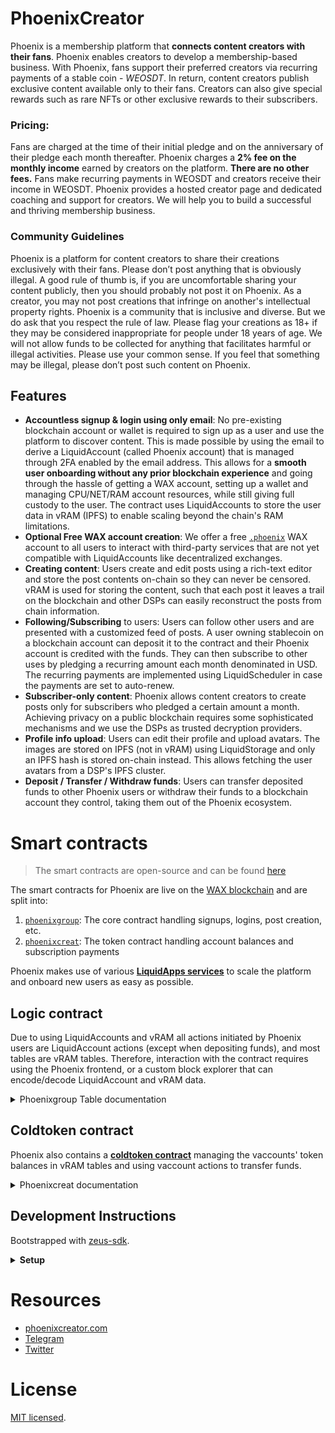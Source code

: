 # PhoenixCreator

Phoenix is a membership platform that **connects content creators with their fans**. Phoenix enables creators to develop a membership-based business.
With Phoenix, fans support their preferred creators via recurring payments of a stable coin - _WEOSDT_. 
In return, content creators publish exclusive content available only to their fans. Creators can also give special rewards such as rare NFTs or other exclusive rewards to their subscribers. 

### Pricing:
Fans are charged at the time of their initial pledge and on the anniversary of their pledge each month thereafter. 
Phoenix charges a **2% fee on the monthly income** earned by creators on the platform. 
**There are no other fees.**
Fans make recurring payments in WEOSDT and creators receive their income in WEOSDT.
Phoenix provides a hosted creator page and dedicated coaching and support for creators. We will help you to build a successful and thriving membership business. 


### Community Guidelines

Phoenix is a platform for content creators to share their creations exclusively with their fans.
Please don’t post anything that is obviously illegal.
A good rule of thumb is, if you are uncomfortable sharing your content publicly, then you should probably not post it on Phoenix.
As a creator, you may not post creations that infringe on another's intellectual property rights.
Phoenix is a community that is inclusive and diverse. But we do ask that you respect the rule of law. Please flag your creations as 18+ if they may be considered inappropriate for people under 18 years of age. 
We will not allow funds to be collected for anything that facilitates harmful or illegal activities.
Please use your common sense. If you feel that something may be illegal, please don’t post such content on Phoenix.


## Features

- **Accountless signup & login using only email**: No pre-existing blockchain account or wallet is required to sign up as a user and use the platform to discover content. This is made possible by using the email to derive a LiquidAccount (called Phoenix account) that is managed through 2FA enabled by the email address. This allows for a **smooth user onboarding without any prior blockchain experience** and going through the hassle of getting a WAX account, setting up a wallet and managing CPU/NET/RAM account resources, while still giving full custody to the user. The contract uses LiquidAccounts to store the user data in vRAM (IPFS) to enable scaling beyond the chain's RAM limitations.
- **Optional Free WAX account creation**: We offer a free [`.phoenix`](https://wax.bloks.io/account/phoenix) WAX account to all users to interact with third-party services that are not yet compatible with LiquidAccounts like decentralized exchanges.
- **Creating content**: Users create and edit posts using a rich-text editor and store the post contents on-chain so they can never be censored. vRAM is used for storing the content, such that each post it leaves a trail on the blockchain and other DSPs can easily reconstruct the posts from chain information.
- **Following/Subscribing** to users: Users can follow other users and are presented with a customized feed of posts. A user owning stablecoin on a blockchain account can deposit it to the contract and their Phoenix account is credited with the funds. 
  They can then subscribe to other uses by pledging a recurring amount each month denominated in USD. The recurring payments are implemented using LiquidScheduler in case the payments are set to auto-renew.
- **Subscriber-only content**: Phoenix allows content creators to create posts only for subscribers who pledged a certain amount a month. Achieving privacy on a public blockchain requires some sophisticated mechanisms and we use the DSPs as trusted decryption providers.
- **Profile info upload**: Users can edit their profile and upload avatars. The images are stored on IPFS (not in vRAM) using LiquidStorage and only an IPFS hash is stored on-chain instead. This allows fetching the user avatars from a DSP's IPFS cluster.
- **Deposit / Transfer / Withdraw funds**: Users can transfer deposited funds to other Phoenix users or withdraw their funds to a blockchain account they control, taking them out of the Phoenix ecosystem.


# Smart contracts

> The smart contracts are open-source and can be found [here](./zeus_boxes/contracts/eos)

The smart contracts for Phoenix are live on the [WAX blockchain](https://github.com/worldwide-asset-exchange/wax-blockchain) and are split into:

1. [`phoenixgroup`](https://wax.bloks.io/account/phoenixgroup): The core contract handling signups, logins, post creation, etc.
2. [`phoenixcreat`](https://wax.bloks.io/account/phoenixcreat): The token contract handling account balances and subscription payments

Phoenix makes use of various [**LiquidApps services**](https://liquidapps.io/) to scale the platform and onboard new users as easy as possible.

## Logic contract

Due to using LiquidAccounts and vRAM all actions initiated by Phoenix users are LiquidAccount actions (except when depositing funds), and most tables are vRAM tables. Therefore, interaction with the contract requires using the Phoenix frontend, or a custom block explorer that can encode/decode LiquidAccount and vRAM data.

<details>
<summary>Phoenixgroup Table documentation</summary>
  
#### User Info

vRAM Table: `users`

```cpp
struct [[eosio::table]] user_info {
  name username;
  name linked_name = ""_n; // account of EOS name
  user_profile_info profile_info;
  std::vector<pledge_tier> tiers;
  // as there's no support for secondary indexes on vRAM, we need to keep the
  // "foreign key" relationships in the user
  std::vector<uint64_t> post_indexes = std::vector<uint64_t>{};

  auto primary_key() const { return username.value; }
};
```


#### Posts

vRAM Table: `posts`

```cpp
struct [[eosio::table]] post_info {
  uint64_t id;
  name author;
  std::vector<uint8_t> title;
  std::vector<uint8_t> content;
  eosio::time_point_sec created;
  eosio::time_point_sec updated;
  std::vector<uint8_t> featured_image_url;
  std::string meta;
  bool encrypted = false;
  float decrypt_for_usd = 0;

  auto primary_key() const { return id; }
};
```

#### Follows

Followers are split into two tables to easily query followers of an account, but also accounts a user follows.
vRAM Table: `follows` - Scopes: `from` / `to`

```cpp
/**
 * Follows
 * would just be a from,to table with index on both
 * but DAPP network does not support secondary indexes
 * so split it into two tables and duplicate data
 * scope="from", scope="to"
 */
struct [[eosio::table]] follows_info {
  name user;
  std::vector<name> users;

  auto primary_key() const { return user.value; }
};
```

#### Subscriptions

The same split into two tables is done for subscribers and subscribees with a reference to the subscription data.
vRAM Table: `pledgesrel` - Scopes: `from` / `to`

```cpp
struct name_pledge_pair {
  name name;
  uint64_t pledge_id;
};
struct [[eosio::table]] pledges_rel_info {
  name user;
  std::vector<name_pledge_pair> users;

  auto primary_key() const { return user.value; }
};
```

vRAM Table: `pledges`

```cpp
struct [[eosio::table]] pledge_info {
  uint64_t id;
  name from;
  name to;
  eosio::microseconds cycle_us;
  // taken from subscription tier
  float usd_value;
  // value of (eos_quantity + phoenix_quantity) at time of pledge must be >=
  // usd_value
  eosio::asset weosdt_quantity = asset(0, WEOSDT_EXT_SYMBOL.get_symbol());
  eosio::time_point cycle_start;
  /* if pledge should auto renew next cycle */
  bool autorenew = false;
  /* arguments to update the pledge to in the next cycle */
  eosio::microseconds next_cycle_us = microseconds(0);
  // taken from subscription tier
  float next_usd_value;
  eosio::asset next_weosdt_quantity = asset(0, WEOSDT_EXT_SYMBOL.get_symbol());
  /* remove the pledge after next cycle */
  bool next_delete = false;
  bool paid = false;

  auto primary_key() const { return id; }
};
```

#### Encryptions

Phoenix allows content creators to create posts only for subscribers who pledged a certain amount a month. Achieving privacy on a public blockchain requires some sophisticated mechanisms and we use the DSPs as trusted decryption providers.
- The creator decides to create a subscriber-only post and derives a private symmetric post encryption key.
- They encrypt the post using the post encryption key and encrypt the encryption key itself using available DPS's public keys. The encrypted post and the DSP-encrypted post encryption key is sent to the blockchain and stored in vRAM. So far no user can decrypt the post.
- A user wants to view the subscriber-only post and asks a DSP to decrypt it for them. They send an authenticated message from their vaccount to the DSP.
- The DSP checks the message's authenticity, and checks if the user subscribed to the post creator. If the user is eligible to view the post, the DSP retrieves the encrypted post encryption key from the blockchain and can decrypt it because it was encrypted under their public key. The decrypted post encryption key is sent as a reponse to the user.
- The user can now fetch the encrypted post from vRAM and decrypt it using the post encryption key.

This description service could easily be generalized and become a general DSP decryption service.

vRAM Table: `postkeyenc` - Scopes: DSP account names that provide decryption services

```cpp
// Scope: DSP account
struct [[eosio::table("postkeyenc")]] post_key_encryption {
  uint64_t post_id;
  std::vector<uint8_t> post_key;
  auto primary_key() const { return post_id; }
};
```


### Config Tables

The config tables are the only tables stored in RAM instead of vRAM as they are singletons and of a fixed size, therefore not limiting scale.

#### Globals

This configuration singleton manages global data like the next post id, if the contract is paused, or the latest posts to display.

Table Name: `globals`
```cpp
TABLE globals {
  std::vector<uint64_t> latest_post_indexes = std::vector<uint64_t>{};
  uint64_t next_post_id = 0;
  bool paused = false;
};
```

#### Limits

The limits table tracks daily account limits to prevent spam.

Table Name: `limits`

```cpp
TABLE limits {
  uint32_t day_identifier = 0;
  uint32_t vaccounts_created_today = 0;
  uint32_t max_vaccount_creations_per_day = 50;
};
```
</details>

## Coldtoken contract

Phoenix also contains a [**coldtoken contract**](https://docs.liquidapps.io/en/v2.0/developers/boxes/coldtoken.html) managing the vaccounts' token balances in vRAM tables and using vaccount actions to transfer funds.

<details>
<summary>Phoenixcreat documentation</summary>

The coldtoken contract is an extension of the [LiquidApps' coldtoken contract](https://github.com/liquidapps-io/zeus-sdk/tree/e6122731a1771d6d19342657028ba9307bd9d1b7/boxes/groups/sample/coldtoken/contracts/eos/coldtoken):

- It has been extended to manage subscription fees paid out with a `payoutfees` action.
- It also contains a `createacc` action to create a free [`.phoenix` WAX account](https://wax.bloks.io/account/phoenix).

</details>

## Development Instructions

Bootstrapped with [zeus-sdk](https://docs.liquidapps.io/en/stable/developers/zeus-getting-started.html).

<details>
<summary><b>Setup</b></summary>

```bash
npm install -g @liquidapps/zeus-cmd
# zeus install # does not exist yet
```

Only way to do it consistently right now:

```bash
# clone this repo somewhere
git clone phoenixcreator phoenixcreator_
```

Create a new [LiquidApps contract](https://docs.liquidapps.io/en/v2.0/developers/zeus-getting-started.html#create-your-own-contract)

```bash
mkdir phoenixcreator; cd phoenixcreator
zeus box create
zeus unbox all-dapp-services
zeus unbox liquidx
#zeus create contract phoenix

# manually merge this repo to the liquidApps dapp
# Add phoenix project to contracts/eos/CMakeLists.txt

# Patch contracts/eosio.bios
# Patch extensions/commands/start-localenv 02 and 05, and 21

# Optionally copy the eosiac.yml
```

Deploy everything to an account, stake DAPP. (You can use the `actions/_stakedapp.js` script.)
**Make sure to also run the `xvinit` action that sets the chainId requires for vAccounts 2.0**.

### Local env tests

```
zeus compile phoenix --all=false
# zeus migrate # not needed
zeus test test/phoenix.spec.js --compile-all=0
```

### Deploying on Kylin

```bash
curl http://faucet.cryptokylin.io/create/phoenixashet
curl http://faucet.cryptokylin.io/get_token/phoenixashet
```

Stake DAPP services: `accountless1` and `ipfsservic`.

```bash
# phoenix init
node actions/_stakedapp.js # with changes to account name
node actions/_xvinit.js # with changes to account name

# phoenixtoken init
node actions/create-issue
node actions/init


# create some vaccounts
node actions/login.js
node actions/transfer.js # distributes some virtual phoenix
```
</details>

# Resources

- [phoenixcreator.com](https://phoenixcreator.com)
- [Telegram](https://t.me/phoenixcreator)
- [Twitter](https://twitter.com/phoenixcreator1)

# License

[MIT licensed](./LICENSE).
